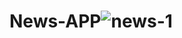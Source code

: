 # News-APP![news-1](https://user-images.githubusercontent.com/38990131/77828426-067f7880-7124-11ea-94d1-fada97ae6c31.png)


